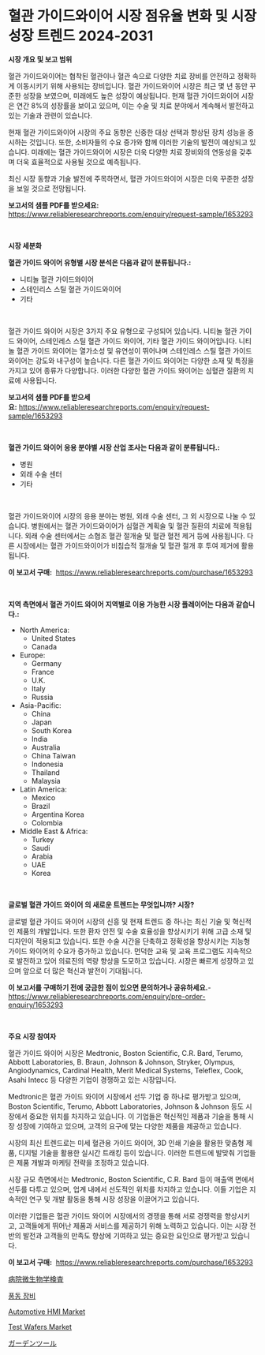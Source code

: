 <p><h1>혈관 가이드와이어 시장 점유율 변화 및 시장 성장 트렌드 2024-2031</h1></p><p><strong>시장 개요 및 보고 범위</strong></p>
<p><p>혈관 가이드와이어는 협착된 혈관이나 혈관 속으로 다양한 치료 장비를 안전하고 정확하게 이동시키기 위해 사용되는 장비입니다. 혈관 가이드와이어 시장은 최근 몇 년 동안 꾸준한 성장을 보였으며, 미래에도 높은 성장이 예상됩니다. 현재 혈관 가이드와이어 시장은 연간 8%의 성장률을 보이고 있으며, 이는 수술 및 치료 분야에서 계속해서 발전하고 있는 기술과 관련이 있습니다. </p><p>현재 혈관 가이드와이어 시장의 주요 동향은 신중한 대상 선택과 향상된 장치 성능을 중시하는 것입니다. 또한, 소비자들의 수요 증가와 함께 이러한 기술의 발전이 예상되고 있습니다. 미래에는 혈관 가이드와이어 시장은 더욱 다양한 치료 장비와의 연동성을 갖추며 더욱 효율적으로 사용될 것으로 예측됩니다.</p><p>최신 시장 동향과 기술 발전에 주목하면서, 혈관 가이드와이어 시장은 더욱 꾸준한 성장을 보일 것으로 전망됩니다.</p></p>
<p><strong>보고서의 샘플 PDF를 받으세요:</strong> <a href="https://www.reliableresearchreports.com/enquiry/request-sample/1653293">https://www.reliableresearchreports.com/enquiry/request-sample/1653293</a></p>
<p>&nbsp;</p>
<p><strong>시장 세분화</strong></p>
<p><strong>혈관 가이드 와이어 유형별 시장 분석은 다음과 같이 분류됩니다.:</strong></p>
<p><ul><li>니티놀 혈관 가이드와이어</li><li>스테인리스 스틸 혈관 가이드와이어</li><li>기타</li></ul></p>
<p>&nbsp;</p>
<p><p>혈관 가이드 와이어 시장은 3가지 주요 유형으로 구성되어 있습니다. 니티놀 혈관 가이드 와이어, 스테인레스 스틸 혈관 가이드 와이어, 기타 혈관 가이드 와이어입니다. 니티놀 혈관 가이드 와이어는 열가소성 및 유연성이 뛰어나며 스테인레스 스틸 혈관 가이드 와이어는 강도와 내구성이 높습니다. 다른 혈관 가이드 와이어는 다양한 소재 및 특징을 가지고 있어 종류가 다양합니다. 이러한 다양한 혈관 가이드 와이어는 심혈관 질환의 치료에 사용됩니다.</p></p>
<p><strong>보고서의 샘플 PDF를 받으세요:</strong>&nbsp;<a href="https://www.reliableresearchreports.com/enquiry/request-sample/1653293">https://www.reliableresearchreports.com/enquiry/request-sample/1653293</a></p>
<p>&nbsp;</p>
<p><strong> 혈관 가이드 와이어 응용 분야별 시장 산업 조사는 다음과 같이 분류됩니다.:</strong></p>
<p><ul><li>병원</li><li>외래 수술 센터</li><li>기타</li></ul></p>
<p>&nbsp;</p>
<p><p>혈관 가이드와이어 시장의 응용 분야는 병원, 외래 수술 센터, 그 외 시장으로 나눌 수 있습니다. 병원에서는 혈관 가이드와이어가 심혈관 계획술 및 혈관 질환의 치료에 적용됩니다. 외래 수술 센터에서는 소협조 혈관 절개술 및 혈관 혈전 제거 등에 사용됩니다. 다른 시장에서는 혈관 가이드와이어가 비침습적 절개술 및 혈관 절개 후 투여 제거에 활용됩니다.</p></p>
<p><strong>이 보고서 구매:</strong>&nbsp; <a href="https://www.reliableresearchreports.com/purchase/1653293">https://www.reliableresearchreports.com/purchase/1653293</a></p>
<p>&nbsp;</p>
<p><strong>지역 측면에서 혈관 가이드 와이어 지역별로 이용 가능한 시장 플레이어는 다음과 같습니다.:</strong></p>
<p><ul>
    <li>
        North America:
        <ul>
            <li>United States</li>
            <li>Canada</li>
        </ul>
    </li>
    <li>
        Europe:
        <ul>
            <li>Germany</li>
            <li>France</li>
            <li>U.K.</li>
            <li>Italy</li>
            <li>Russia</li>
        </ul>
    </li>
    <li>
        Asia-Pacific:
        <ul>
            <li>China</li>
            <li>Japan</li>
            <li>South Korea</li>
            <li>India</li>
            <li>Australia</li>
            <li>China Taiwan</li>
            <li>Indonesia</li>
            <li>Thailand</li>
            <li>Malaysia</li>
        </ul>
    </li>
    <li>
        Latin America:
        <ul>
            <li>Mexico</li>
            <li>Brazil</li>
            <li>Argentina Korea</li>
            <li>Colombia</li>
        </ul>
    </li>
    <li>
        Middle East & Africa:
        <ul>
            <li>Turkey</li>
            <li>Saudi</li>
            <li>Arabia</li>
            <li>UAE</li>
            <li>Korea</li>
        </ul>
    </li>
    </ul></p>
<p>&nbsp;</p>
<p><strong>글로벌 혈관 가이드 와이어 의 새로운 트렌드는 무엇입니까? 시장?</strong></p>
<p><p>글로벌 혈관 가이드 와이어 시장의 신흥 및 현재 트렌드 중 하나는 최신 기술 및 혁신적인 제품의 개발입니다. 또한 환자 안전 및 수술 효율성을 향상시키기 위해 고급 소재 및 디자인이 적용되고 있습니다. 또한 수술 시간을 단축하고 정확성을 향상시키는 지능형 가이드 와이어의 수요가 증가하고 있습니다. 먼덕한 교육 및 교육 프로그램도 지속적으로 발전하고 있어 의료진의 역량 향상을 도모하고 있습니다. 시장은 빠르게 성장하고 있으며 앞으로 더 많은 혁신과 발전이 기대됩니다.</p></p>
<p><strong>이 보고서를 구매하기 전에 궁금한 점이 있으면 문의하거나 공유하세요.</strong>- <a href="https://www.reliableresearchreports.com/enquiry/pre-order-enquiry/1653293">https://www.reliableresearchreports.com/enquiry/pre-order-enquiry/1653293</a></p>
<p>&nbsp;</p>
<p><strong>주요 시장 참여자</strong></p>
<p><p>혈관 가이드 와이어 시장은 Medtronic, Boston Scientific, C.R. Bard, Terumo, Abbott Laboratories, B. Braun, Johnson & Johnson, Stryker, Olympus, Angiodynamics, Cardinal Health, Merit Medical Systems, Teleflex, Cook, Asahi Intecc 등 다양한 기업이 경쟁하고 있는 시장입니다.</p><p>Medtronic은 혈관 가이드 와이어 시장에서 선두 기업 중 하나로 평가받고 있으며, Boston Scientific, Terumo, Abbott Laboratories, Johnson & Johnson 등도 시장에서 중요한 위치를 차지하고 있습니다. 이 기업들은 혁신적인 제품과 기술을 통해 시장 성장에 기여하고 있으며, 고객의 요구에 맞는 다양한 제품을 제공하고 있습니다.</p><p>시장의 최신 트렌드로는 미세 혈관용 가이드 와이어, 3D 인쇄 기술을 활용한 맞춤형 제품, 디지털 기술을 활용한 실시간 트래킹 등이 있습니다. 이러한 트렌드에 발맞춰 기업들은 제품 개발과 마케팅 전략을 조정하고 있습니다.</p><p>시장 규모 측면에서는 Medtronic, Boston Scientific, C.R. Bard 등이 매출액 면에서 선두를 다투고 있으며, 업계 내에서 선도적인 위치를 차지하고 있습니다. 이들 기업은 지속적인 연구 및 개발 활동을 통해 시장 성장을 이끌어가고 있습니다.</p><p>이러한 기업들은 혈관 가이드 와이어 시장에서의 경쟁을 통해 서로 경쟁력을 향상시키고, 고객들에게 뛰어난 제품과 서비스를 제공하기 위해 노력하고 있습니다. 이는 시장 전반의 발전과 고객들의 만족도 향상에 기여하고 있는 중요한 요인으로 평가받고 있습니다.</p></p>
<p><strong>이 보고서 구매:</strong>&nbsp;&nbsp;<a href="https://www.reliableresearchreports.com/purchase/1653293">https://www.reliableresearchreports.com/purchase/1653293</a></p>
<p><p><a href="https://github.com/cnnriuez22368/Market-Research-Report-List-1/blob/main/232678311634.md">病院微生物学検査</a></p><p><a href="https://medium.com/@francescaove76856/%ED%92%8D%EB%8F%99%EC%9E%A5%EB%B9%84-%EC%8B%9C%EC%9E%A5-%EA%B7%9C%EB%AA%A8-%EC%8B%9C%EC%9E%A5-%EC%A0%84%EB%A7%9D-%EB%B0%8F-%EC%8B%9C%EC%9E%A5-%EC%98%88%EC%B8%A1-2024%EB%85%84%EB%B6%80%ED%84%B0-2031%EB%85%84%EA%B9%8C%EC%A7%80-4d5fa6240136">풍동 장비</a></p><p><a href="https://issuu.com/reportprime-2/docs/automotive-hmi-market-size-2030.pptx">Automotive HMI Market</a></p><p><a href="https://github.com/Krish2023na/Market-Research-Report-List-3/blob/main/test-wafers-market.md">Test Wafers Market</a></p><p><a href="https://medium.com/@camron674/%E3%82%AC%E3%83%BC%E3%83%87%E3%83%B3%E3%83%84%E3%83%BC%E3%83%AB%E5%B8%82%E5%A0%B4%E3%81%AE%E3%83%88%E3%83%AC%E3%83%B3%E3%83%89%E3%81%A8%E5%B8%82%E5%A0%B4%E5%88%86%E6%9E%90%E3%81%AF-2024%E5%B9%B4%E3%81%8B%E3%82%892031%E5%B9%B4%E3%81%BE%E3%81%A7%E3%81%AE%E4%BA%88%E6%B8%AC%E3%81%A7%E3%81%99-ad6c3d71937b">ガーデンツール</a></p></p>
